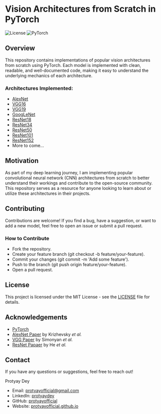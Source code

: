 # Vision Architectures from Scratch in PyTorch

![License](https://img.shields.io/badge/license-MIT-blue.svg)
![PyTorch](https://img.shields.io/badge/PyTorch-1.9.0%2B-red)

## Overview

This repository contains implementations of popular vision architectures from scratch using PyTorch. Each model is implemented with clean, readable, and well-documented code, making it easy to understand the underlying mechanics of each architecture.

### Architectures Implemented:
- [AlexNet](https://github.com/protyayofficial/Vision-Architectures/blob/main/alexnet.py)
- [VGG16](https://github.com/protyayofficial/Vision-Architectures/blob/main/vgg16.py)
- [VGG19](https://github.com/protyayofficial/Vision-Architectures/blob/main/vgg19.py)
- [GoogLeNet](https://github.com/protyayofficial/Vision-Architectures/blob/main/googlenet.py)
- [ResNet18](https://github.com/protyayofficial/Vision-Architectures/blob/main/resnet18.py)
- [ResNet34](https://github.com/protyayofficial/Vision-Architectures/blob/main/resnet34.py)
- [ResNet50](https://github.com/protyayofficial/Vision-Architectures/blob/main/resnet50.py)
- [ResNet101](https://github.com/protyayofficial/Vision-Architectures/blob/main/resnet101.py)
- [ResNet152](https://github.com/protyayofficial/Vision-Architectures/blob/main/resnet152.py)
- More to come...

## Motivation

As part of my deep learning journey, I am implementing popular convolutional neural network (CNN) architectures from scratch to better understand their workings and contribute to the open-source community. This repository serves as a resource for anyone looking to learn about or utilize these architectures in their projects.

## Contributing
Contributions are welcome! If you find a bug, have a suggestion, or want to add a new model, feel free to open an issue or submit a pull request.

### How to Contribute
- Fork the repository.
- Create your feature branch (git checkout -b feature/your-feature).
- Commit your changes (git commit -m 'Add some feature').
- Push to the branch (git push origin feature/your-feature).
- Open a pull request.

## License
This project is licensed under the MIT License - see the [LICENSE](https://github.com/protyayofficial/Vision-Architectures/blob/main/LICENSE) file for details.

## Acknowledgements
- [PyTorch](https://pytorch.org/)
- [AlexNet Paper](https://proceedings.neurips.cc/paper_files/paper/2012/file/c399862d3b9d6b76c8436e924a68c45b-Paper.pdf) by Krizhevsky _et al._
- [VGG Paper](https://arxiv.org/pdf/1409.1556) by Simonyan _et al._
- [ResNet Papaer](https://arxiv.org/pdf/1512.03385) by He _et al._

## Contact
If you have any questions or suggestions, feel free to reach out!

Protyay Dey
- Email: [protyayofficial@gmail.com](mailto:protyayofficial.gmail.com)
- LinkedIn: [protyaydey](https:www.linkedin.com/in/protyaydey)
- GitHub: [protyayofficial](https://www.github.com/protyayofficial)
- Website: [protyayofficial.github.io](https://protyayofficial.github.io)
